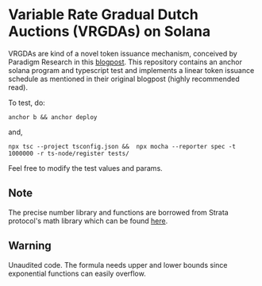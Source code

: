 # Variable Rate Gradual Dutch Auctions (VRGDAs) on Solana
VRGDAs are kind of a novel token issuance mechanism, conceived by Paradigm Research
in this [blogpost](https://www.paradigm.xyz/2022/08/vrgda). This repository contains
an anchor solana program and typescript test and implements a linear token issuance
schedule as mentioned in their original blogpost (highly recommended read).

To test, do:

```anchor b && anchor deploy```

and,

```npx tsc --project tsconfig.json &&  npx mocha --reporter spec -t 1000000 -r ts-node/register tests/```

Feel free to modify the test values and params.


## Note
The precise number library and functions are borrowed from Strata protocol's math 
library which can be found [here](https://github.com/StrataFoundation/strata/tree/master/programs/spl-token-bonding/src).
## Warning
Unaudited code. 
The formula needs upper and lower bounds since exponential functions can easily overflow.



